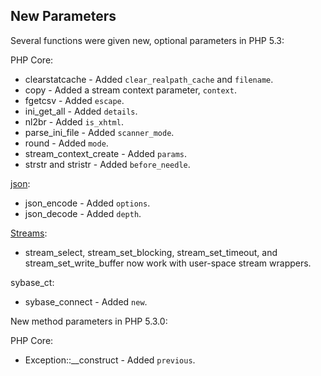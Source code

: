 New Parameters
--------------

Several functions were given new, optional parameters in PHP 5.3:

PHP Core:

-   <span class="simpara"> <span
    class="function">clearstatcache</span> - Added
    `clear_realpath_cache` and `filename`. </span>
-   <span class="simpara"> <span class="function">copy</span> - Added a
    stream context parameter, `context`. </span>
-   <span class="simpara"> <span class="function">fgetcsv</span> - Added
    `escape`. </span>
-   <span class="simpara"> <span class="function">ini\_get\_all</span> -
    Added `details`. </span>
-   <span class="simpara"> <span class="function">nl2br</span> - Added
    `is_xhtml`. </span>
-   <span class="simpara"> <span
    class="function">parse\_ini\_file</span> - Added `scanner_mode`.
    </span>
-   <span class="simpara"> <span class="function">round</span> - Added
    `mode`. </span>
-   <span class="simpara"> <span
    class="function">stream\_context\_create</span> - Added `params`.
    </span>
-   <span class="simpara"> <span class="function">strstr</span> and
    <span class="function">stristr</span> - Added `before_needle`.
    </span>

<a href="/book/json.html" class="link">json</a>:

-   <span class="simpara"> <span class="function">json\_encode</span> -
    Added `options`. </span>
-   <span class="simpara"> <span class="function">json\_decode</span> -
    Added `depth`. </span>

<a href="/book/stream.html" class="link">Streams</a>:

-   <span class="simpara"> <span class="function">stream\_select</span>,
    <span class="function">stream\_set\_blocking</span>, <span
    class="function">stream\_set\_timeout</span>, and <span
    class="function">stream\_set\_write\_buffer</span> now work with
    user-space stream wrappers. </span>

sybase\_ct:

-   <span class="simpara"> <span
    class="function">sybase\_connect</span> - Added `new`. </span>

New method parameters in PHP 5.3.0:

PHP Core:

-   <span class="simpara"> <span
    class="methodname">Exception::\_\_construct</span> - Added
    `previous`. </span>
